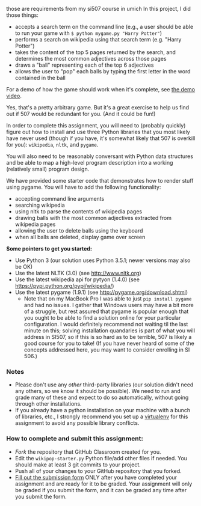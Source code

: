 those are requirements from my si507 course in umich
In this project, I did those things:

* accepts a search term on the command line (e.g., a user should be able to run your game with `$ python mygame.py "Harry Potter"`)
* performs a search on wikipedia using that search term (e.g. "Harry Potter")
* takes the content of the top 5 pages returned by the search, and determines the most common adjectives across those pages
* draws a "ball" representing each of the top 6 adjectives
* allows the user to "pop" each balls by typing the first letter in the word contained in the ball

For a demo of how the game should work when it's complete, see [the demo video](https://www.youtube.com/watch?v=o7XdEKSpxEM).

Yes, that's a pretty arbitrary game. But it's a great exercise to help us find out if 507 would be redundant for you. (And it could be fun!)

In order to complete this assignment, you will need to (probably quickly) figure out how to install and use three Python libraries that you most likely have never used (though if you have, it's somewhat likely that 507 is overkill for you): `wikipedia`, `nltk`, and `pygame`. 

You will also need to be reasonably conversant with Python data structures and be able to map a high-level program description into a working (relatively small) program design.

We have provided some starter code that demonstrates how to render stuff using pygame. You will have to add the following functionality:

* accepting command line arguments
* searching wikipedia
* using nltk to parse the contents of wikipedia pages
* drawing balls with the most common adjectives extracted from wikipedia pages
* allowing the user to delete balls using the keyboard
* when all balls are deleted, display game over screen

**Some pointers to get you started:**
* Use Python 3 (our solution uses Python 3.5.1; newer versions may also be OK)
* Use the latest NLTK (3.0) (see <http://www.nltk.org>)
* Use the latest wikipedia api for pytyon (1.4.0) (see <https://pypi.python.org/pypi/wikipedia/>)
* Use the latest pygame (1.9.1) (see <http://pygame.org/download.shtml>)
	* Note that on my MacBook Pro I was able to just `pip install pygame` and had no issues. I gather that Windows users may have a bit more of a struggle, but rest assured that pygame is popular enough that you ought to be able to find a solution online for your particular configuration. I would definitely recommend not waiting til the last minute on this; solving installation quandaries is part of what you will address in SI507, so if this is so hard as to be terrible, 507 is likely a good course for you to take! (If you have never heard of some of the concepts addressed here, you may want to consider enrolling in SI 506.)

### Notes
* Please don't use any *other* third-party libraries (our solution didn't need any others, so we know it should be possible). We need to run and grade many of these and expect to do so automatically, without going through other installations.
* If you already have a python installation on your machine with a bunch of libraries, etc., I strongly recommend you set up a [virtualenv](https://virtualenv.pypa.io/en/stable/) for this assignment to avoid any possible library conflicts.

### How to complete and submit this assignment:
* *Fork* the repository that GitHub Classroom created for you.
* Edit the `wikipop-starter.py` Python file/add other files if needed. You should make at least 3 git commits to your project.
* Push all of your changes to your GitHub repository that you forked. 
* [Fill out the submission form](https://goo.gl/forms/5KhgvETRZG8dlZhM2) ONLY after you have completed your assignment and are ready for it to be graded. Your assignment will only be graded if you submit the form, and it can be graded any time after you submit the form.



